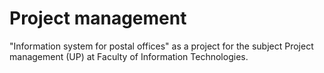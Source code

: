 # Project management
"Information system for postal offices" as a project for the subject Project management (UP) at Faculty of Information Technologies.
